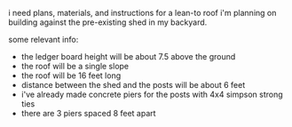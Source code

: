 i need plans, materials, and instructions for a lean-to roof i'm planning on building against the pre-existing shed in my backyard.

some relevant info:
- the ledger board height will be about 7.5 above the ground
- the roof will be a single slope
- the roof will be 16 feet long
- distance between the shed and the posts will be about 6 feet
- i've already made concrete piers for the posts with 4x4 simpson strong ties
- there are 3 piers spaced 8 feet apart